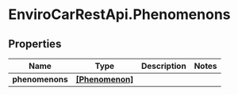 # EnviroCarRestApi.Phenomenons

## Properties
Name | Type | Description | Notes
------------ | ------------- | ------------- | -------------
**phenomenons** | [**[Phenomenon]**](Phenomenon.md) |  | 
